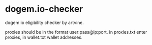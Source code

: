 # dogem.io-checker
dogem.io eligibility checker by artvine.

proxies should be in the format user:pass@ip:port. in proxies.txt enter proxies, in wallet.txt wallet addresses.
